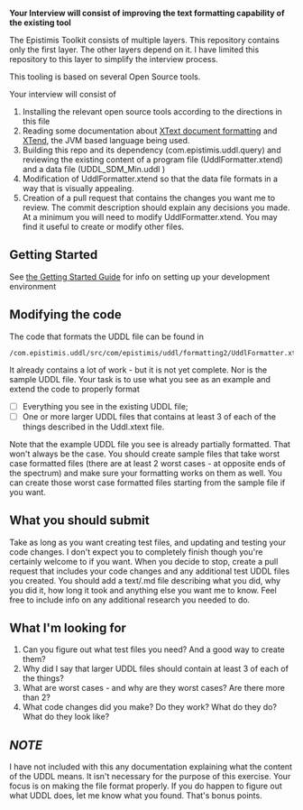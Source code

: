 
**Your Interview will consist of improving the text formatting capability of the existing tool**

The Epistimis Toolkit consists of multiple layers. This repository contains only the first layer. The other layers
depend on it.  I have limited this repository to this layer to simplify the interview process.

This tooling is based on several Open Source tools. 

Your interview will consist of 
1. Installing the relevant open source tools according to the directions in this file
1. Reading some documentation about [XText document formatting](https://www.eclipse.org/Xtext/documentation/303_runtime_concepts.html#formatting) and [XTend](https://www.eclipse.org/xtend/), the JVM based language being used.
1. Building this repo and its dependency (com.epistimis.uddl.query) and reviewing the existing content of a program file (UddlFormatter.xtend) and a data file (UDDL_SDM_Min.uddl )
1. Modification of UddlFormatter.xtend so that the data file formats in a way that is visually appealing.
1. Creation of a pull request that contains the changes you want me to review.  The commit description should explain any decisions you made. At a minimum you will need to modify UddlFormatter.xtend. You may find it useful to create or modify other files.

## Getting Started
See [the Getting Started Guide](GETTING_STARTED.md) for info on setting up your development environment

## Modifying the code
The code that formats the UDDL file can be found in 
```
/com.epistimis.uddl/src/com/epistimis/uddl/formatting2/UddlFormatter.xtend
```
It already contains a lot of work - but it is not yet complete. Nor is the sample UDDL file.  Your task is to use what you see as an example and extend the code to properly format 
- [ ] Everything you see in the existing UDDL file; 
- [ ] One or more larger UDDL files that contains at least 3 of each of the things described in the Uddl.xtext file.  

Note that the example UDDL file you see is already partially formatted. That won't always be the case. You should create sample files that take worst 
case formatted files (there are at least 2 worst cases - at opposite ends of the spectrum) and make sure your formatting works on them as well. You 
can create those worst case formatted files starting from the sample file if you want.

## What you should submit
Take as long as you want creating test files, and updating and testing your code changes. I don't expect you to completely finish though you're certainly 
welcome to if you want. When you decide to stop, create a pull request that includes your code changes and any additional 
test UDDL files you created. You should add a text/.md file describing what you did, why you did it, how long it took and anything else you want me to know.
Feel free to include info on any additional research you needed to do.

## What I'm looking for

1. Can you figure out what test files you need? And a good way to create them?
1. Why did I say that larger UDDL files should contain at least 3 of each of the things?
1. What are worst cases - and why are they worst cases? Are there more than 2?
1. What code changes did you make? Do they work? What do they do? What do they look like?

## ***NOTE*** 
I have not included with this any documentation explaining what the content of the UDDL means. It isn't necessary for the purpose of this exercise.
Your focus is on making the file format properly.  If you do happen to figure out what UDDL does, let me know what you found. That's bonus points.
